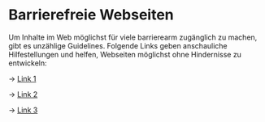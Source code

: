 # Barrierefreie Webseiten

Um Inhalte im Web möglichst für viele barrierearm zugänglich zu machen, gibt es unzählige Guidelines. Folgende Links geben anschauliche Hilfestellungen und helfen, Webseiten möglichst ohne Hindernisse zu entwickeln:

→ <a href="#changeme" class="underline">Link 1</a>

→ <a href="#changeme" class="underline">Link 2</a>

→ <a href="#changeme" class="underline">Link 3</a>
